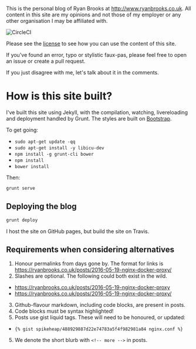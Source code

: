 This is the personal blog of Ryan Brooks at http://www.ryanbrooks.co.uk. All content in this site are my opinions and not those of my employer or any other organisation I may be affiliated with.

![CircleCI](https://circleci.com/gh/spikeheap/spikeheap.github.io/tree/master.svg?style=svg&circle-token=8edb71cdbc67172916f5283acc2be17f59585f38)

Please see the [license](LICENSE.md) to see how you can use the content of this site.

If you've found an error, typo or stylistic faux-pas, please feel free to open an issue or create a pull request. 

If you just disagree with me, let's talk about it in the comments.

# How is this site built?

I've built this site using Jekyll, with the compilation, watching, livereloading and deployment handled by Grunt. The styles are built on [Bootstrap](http://getbootstrap.com/). 

To get going:
- `sudo apt-get update -qq`
- `sudo apt-get install -y libicu-dev`
- `npm install -g grunt-cli bower`
- `npm install`
- `bower install`

Then:

```bash
grunt serve
```

## Deploying the blog

```bash
grunt deploy
```

I host the site on GitHub pages, but build the site on Travis. 

## Requirements when considering alternatives

1. Honour permalinks from days gone by. The format for links is https://ryanbrooks.co.uk/posts/2016-05-19-nginx-docker-proxy/
2. Slashes are optional. The following could both exist in the wild.
  - https://ryanbrooks.co.uk/posts/2016-05-19-nginx-docker-proxy
  - https://ryanbrooks.co.uk/posts/2016-05-19-nginx-docker-proxy/
3. Github-flavour markdown, including code blocks, are present in posts.
4.  Code blocks must be syntax highlighted!
4. Posts use gist liquid tags. These will need to be honoured, or updated:
  - `{% gist spikeheap/488929887d22e74783a5f4f982981a84 nginx.conf %}`
5. We denote the short blurb with `<!-- more -->` in posts.
